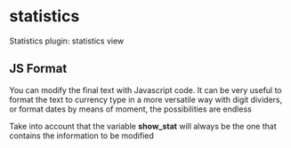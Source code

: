 # statistics
Statistics plugin: statistics view

## JS Format
You can modify the final text with Javascript code. It can be very useful to format the text to currency type in a more versatile way with digit dividers, or format dates by means of moment, the possibilities are endless

Take into account that the variable **show_stat** will always be the one that contains the information to be modified
